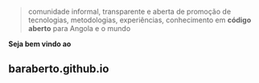 > comunidade informal, transparente e aberta de promoção de tecnologias, metodologias, experiências, conhecimento em **código aberto** para Angola e o mundo

**Seja bem vindo ao**

## baraberto.github.io
